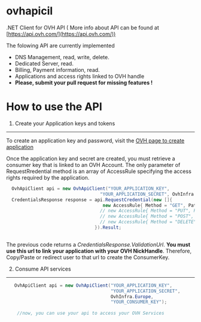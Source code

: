 ovhapicil
=========

.NET Client for OVH API ( More info about API can be found at [https://api.ovh.com/](https://api.ovh.com/))

The folowing API are currently implemented

 * DNS Management, read, write, delete.
 * Dedicated Server, read.
 * Billing, Payment information, read.
 * Applications and access rights linked to OVH handle
 * **Please, submit your pull request for missing features !**

How to use the API
==================


1. Create your Application keys and tokens
---------------------------------------

To create an application key and password, visit the [OVH page to create application](https://eu.api.ovh.com/createApp/)

Once the application key and secret are created, you must retrieve a consumer key that is linked to an OVH Account. The only parameter of RequestRredential method is an array of AccessRule specifying the access rights required by the application.

 ```csharp
   OvhApiClient api = new OvhApiClient("YOUR_APPLICATION_KEY",
                                    "YOUR_APPLICATION_SECRET", OvhInfra.Europe);
   CredentialsResponse response = api.RequestCredential(new []{
                                     new AccessRule{ Method = "GET", Path = "/*"},
                                    // new AccessRule{ Method = "PUT", Path = "/*"},
                                    // new AccessRule{ Method = "POST", Path = "/*"},
                                    // new AccessRule{ Method = "DELETE", Path = "/*"},
                                  }).Result;
                        
 ```
 
 The previous code returns a *CredentialsResponse.ValidationUrl*.  **You must use this url to link your application with your OVH NickHandle**. Therefore, Copy/Paste or redirect user to that url to create the ConsumerKey.
 
2. Consume API services
-----------------------

```csharp
   OvhApiClient api = new OvhApiClient("YOUR_APPLICATION_KEY",
                                       "YOUR_APPLICATION_SECRET", 
                                       OvhInfra.Europe,
                                       "YOUR_CONSUMER_KEY");
                                       
    //now, you can use your api to access your OVH Services
```
